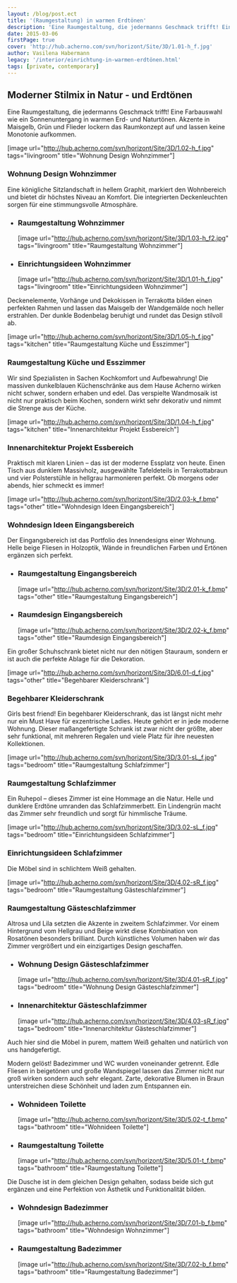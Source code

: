 ```yaml
---
layout: /blog/post.ect
title: '(Raumgestaltung) in warmen Erdtönen'
description: 'Eine Raumgestaltung, die jedermanns Geschmack trifft! Eine Farbauswahl wie ein Sonnenuntergang in warmen Erd- und Naturtönen. Akzente in Maisgelb, Grün und Flieder lockern das Raumkonzept auf und lassen keine Monotonie aufkommen. '
date: 2015-03-06
firstPage: true
cover: 'http://hub.acherno.com/svn/horizont/Site/3D/1.01-h_f.jpg'
author: Vasilena Habermann
legacy: '/interior/einrichtung-in-warmen-еrdtönen.html'
tags: [private, contemporary]
---
```

## **Moderner Stilmix** in Natur - und Erdtönen
Eine Raumgestaltung, die jedermanns Geschmack trifft! Eine Farbauswahl wie ein Sonnenuntergang in warmen Erd- und Naturtönen. Akzente in Maisgelb, Grün und Flieder lockern das Raumkonzept auf und lassen keine Monotonie aufkommen. 

[image url="http://hub.acherno.com/svn/horizont/Site/3D/1.02-h_f.jpg" tags="livingroom" title="Wohnung Design Wohnzimmer"]
### Wohnung Design **Wohnzimmer**

Eine königliche Sitzlandschaft in hellem Graphit, markiert den Wohnbereich und bietet dir höchstes Niveau an Komfort. Die integrierten Deckenleuchten sorgen für eine stimmungsvolle Atmosphäre.

-   ### Raumgestaltung **Wohnzimmer**
    [image url="http://hub.acherno.com/svn/horizont/Site/3D/1.03-h_f2.jpg" tags="livingroom" title="Raumgestaltung Wohnzimmer"]
-   ### Einrichtungsideen **Wohnzimmer**
    [image url="http://hub.acherno.com/svn/horizont/Site/3D/1.01-h_f.jpg" tags="livingroom" title="Einrichtungsideen Wohnzimmer"]

Deckenelemente, Vorhänge und Dekokissen in Terrakotta bilden einen perfekten Rahmen und lassen das Maisgelb der Wandgemälde noch heller erstrahlen. Der dunkle Bodenbelag beruhigt und rundet das Design stilvoll ab.

[image url="http://hub.acherno.com/svn/horizont/Site/3D/1.05-h_f.jpg" tags="kitchen" title="Raumgestaltung Küche und Esszimmer"]
### Raumgestaltung **Küche und Esszimmer**

Wir sind Spezialisten in Sachen Kochkomfort und Aufbewahrung! Die massiven dunkelblauen Küchenschränke aus dem Hause Acherno wirken nicht schwer, sondern erhaben und edel. Das verspielte Wandmosaik ist nicht nur praktisch beim Kochen, sondern wirkt sehr dekorativ und nimmt die Strenge aus der Küche.

[image url="http://hub.acherno.com/svn/horizont/Site/3D/1.04-h_f.jpg" tags="kitchen" title="Innenarchitektur Projekt Essbereich"]
### Innenarchitektur Projekt **Essbereich**

Praktisch mit klaren Linien – das ist der moderne Essplatz von heute. Einen Tisch aus dunklem Massivholz, ausgewählte Tafeldeteils in Terrakottabraun und vier Polsterstühle in hellgrau harmonieren perfekt. Ob morgens oder abends, hier schmeckt es immer!

[image url="http://hub.acherno.com/svn/horizont/Site/3D/2.03-k_f.bmp" tags="other" title="Wohndesign Ideen Eingangsbereich"]
### Wohndesign Ideen **Eingangsbereich**

Der Eingangsbereich ist das Portfolio des Innendesigns einer Wohnung. Helle beige Fliesen in Holzoptik, Wände in freundlichen Farben und Ertönen ergänzen sich perfekt. 

-   ### Raumgestaltung **Eingangsbereich**
    [image url="http://hub.acherno.com/svn/horizont/Site/3D/2.01-k_f.bmp" tags="other" title="Raumgestaltung Eingangsbereich"]
-   ### Raumdesign **Eingangsbereich**
    [image url="http://hub.acherno.com/svn/horizont/Site/3D/2.02-k_f.bmp" tags="other" title="Raumdesign Eingangsbereich"]
 
Ein großer Schuhschrank bietet nicht nur den nötigen Stauraum, sondern er ist auch die perfekte Ablage für die Dekoration.

[image url="http://hub.acherno.com/svn/horizont/Site/3D/6.01-d_f.jpg" tags="other" title="Begehbarer Kleiderschrank"]
### Begehbarer **Kleiderschrank**

Girls best friend! Ein begehbarer Kleiderschrank, das ist längst nicht mehr nur ein Must Have für exzentrische Ladies. Heute gehört er in jede moderne Wohnung. Dieser maßangefertigte Schrank ist zwar nicht der größte, aber sehr funktional, mit mehreren Regalen und viele Platz für ihre neuesten Kollektionen.

[image url="http://hub.acherno.com/svn/horizont/Site/3D/3.01-sL_f.jpg" tags="bedroom" title="Raumgestaltung Schlafzimmer"]
### Raumgestaltung **Schlafzimmer**

Ein Ruhepol – dieses Zimmer ist eine Hommage an die Natur. Helle und dunklere Erdtöne umranden das Schlafzimmerbett. Ein Lindengrün macht das Zimmer sehr freundlich und sorgt für himmlische Träume.

[image url="http://hub.acherno.com/svn/horizont/Site/3D/3.02-sL_f.jpg" tags="bedroom" title="Einrichtungsideen Schlafzimmer"]
### Einrichtungsideen **Schlafzimmer**

Die Möbel sind in schlichtem Weiß gehalten. 

[image url="http://hub.acherno.com/svn/horizont/Site/3D/4.02-sR_f.jpg" tags="bedroom" title="Raumgestaltung Gästeschlafzimmer"]
### Raumgestaltung **Gästeschlafzimmer**

Altrosa und Lila setzten die Akzente in zweitem Schlafzimmer. Vor einem Hintergrund vom Hellgrau und Beige wirkt diese Kombination von Rosatönen besonders brilliant. Durch künstliches Volumen haben wir das Zimmer vergrößert und ein einzigartiges Design geschaffen.

-   ### Wohnung Design **Gästeschlafzimmer**
    [image url="http://hub.acherno.com/svn/horizont/Site/3D/4.01-sR_f.jpg" tags="bedroom" title="Wohnung Design Gästeschlafzimmer"]
-   ### Innenarchitektur **Gästeschlafzimmer**
    [image url="http://hub.acherno.com/svn/horizont/Site/3D/4.03-sR_f.jpg" tags="bedroom" title="Innenarchitektur Gästeschlafzimmer"]

Auch hier sind die Möbel in purem, mattem Weiß gehalten und natürlich von uns handgefertigt.

Modern gelöst! Badezimmer und WC wurden voneinander getrennt. Edle Fliesen in beigetönen und große Wandspiegel lassen das Zimmer nicht nur groß wirken sondern auch sehr elegant. Zarte, dekorative Blumen in Braun unterstreichen diese Schönheit und laden zum Entspannen ein. 

-   ### Wohnideen **Toilette**
    [image url="http://hub.acherno.com/svn/horizont/Site/3D/5.02-t_f.bmp" tags="bathroom" title="Wohnideen Toilette"]
-   ### Raumgestaltung **Toilette**
    [image url="http://hub.acherno.com/svn/horizont/Site/3D/5.01-t_f.bmp" tags="bathroom" title="Raumgestaltung Toilette"]

Die Dusche ist in dem gleichen Design gehalten, sodass beide sich gut ergänzen und eine Perfektion von Ästhetik und Funktionalität bilden.

-   ### Wohndesign **Badezimmer**
    [image url="http://hub.acherno.com/svn/horizont/Site/3D/7.01-b_f.bmp" tags="bathroom" title="Wohndesign Wohnzimmer"]
-   ### Raumgestaltung **Badezimmer**
    [image url="http://hub.acherno.com/svn/horizont/Site/3D/7.02-b_f.bmp" tags="bathroom" title="Raumgestaltung Badezimmer"]